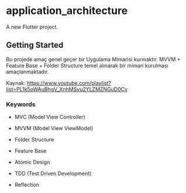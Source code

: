 # application_architecture

A new Flutter project.

## Getting Started

Bu projede amaç genel geçer bir Uygulama Mimarisi kurmaktır. MVVM + Feature Base + Folder Structure temel alınarak bir mimari kurulması amaçlanmaktadır. 

Kaynak: https://www.youtube.com/playlist?list=PL1k5oWAuBhgV_XnhMSyu2YLZMZNGuD0Cv

### Keywords

- MVC (Model View Controller)

- MVVM (Model View ViewModel)

- Folder Structure

- Feature Base

- Atomic Design

- TDD (Test Driven Development)

- Reflection